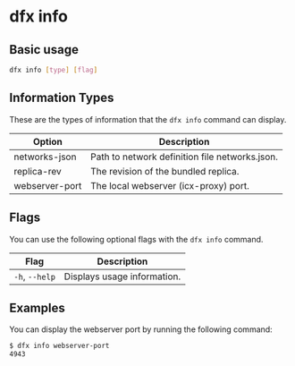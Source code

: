 # dfx info

## Basic usage

``` bash
dfx info [type] [flag]
```

## Information Types

These are the types of information that the `dfx info` command can display.

| Option         | Description                                    |
|----------------|------------------------------------------------|
| networks-json  | Path to network definition file networks.json. |
| replica-rev    | The revision of the bundled replica.           |
| webserver-port | The local webserver (icx-proxy) port.          |

## Flags

You can use the following optional flags with the `dfx info` command.

| Flag              | Description |
|-------------------|-------------|
| `-h`, `--help`    | Displays usage information. |

## Examples

You can display the webserver port by running the following command:

``` bash
$ dfx info webserver-port
4943
```
